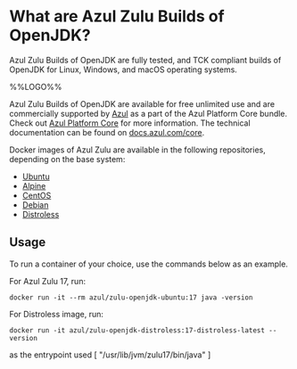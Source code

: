 # What are Azul Zulu Builds of OpenJDK?

Azul Zulu Builds of OpenJDK are fully tested, and TCK compliant builds of OpenJDK for Linux, Windows, and macOS operating systems.

%%LOGO%%

Azul Zulu Builds of OpenJDK are available for free unlimited use and are commercially supported by [Azul](https://www.azul.com/) as a part of the Azul Platform Core bundle.
Check out [Azul Platform Core](https://www.azul.com/products/core/) for more information. The technical documentation can be found on [docs.azul.com/core](https://docs.azul.com/core/).

Docker images of Azul Zulu are available in the following repositories, depending on the base system:

* [Ubuntu](https://hub.docker.com/r/azul/zulu-openjdk)
* [Alpine](https://hub.docker.com/r/azul/zulu-openjdk-alpine)
* [CentOS](https://hub.docker.com/r/azul/zulu-openjdk-centos)
* [Debian](https://hub.docker.com/r/azul/zulu-openjdk-debian)
* [Distroless](https://hub.docker.com/r/azul/zulu-openjdk-distroless)

## Usage

To run a container of your choice, use the commands below as an example.

For Azul Zulu 17, run:

    docker run -it --rm azul/zulu-openjdk-ubuntu:17 java -version

For Distroless image, run:

    docker run -it azul/zulu-openjdk-distroless:17-distroless-latest --version

as the entrypoint used [ "/usr/lib/jvm/zulu17/bin/java" ]
